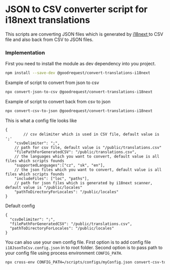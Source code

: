 # JSON to CSV converter script for i18next translations #

This scripts are converting JSON files which is generated by  [ i18next ](https://www.npmjs.com/package/i18next)
to CSV file and also back from CSV to JSON files.

### Implementation ###

First you need to install the module as dev dependency into you project.
```sh
npm install --save-dev @goodrequest/convert-translations-i18next
```

Example of script to convert from json to csv
```sh
npx convert-json-to-csv @goodrequest/convert-translations-i18next
```
Example of script to convert back from csv to json
```sh
npx convert-csv-to-json @goodrequest/convert-translations-i18next
```
This is what a config file looks like
```
{
        // csv delimiter which is used in CSV file, default value is ';'
	"csvDelimiter": ";",
	// path for csv file, default value is "/public/translations.csv"
	"filePathForGeneratedCSV": "/public/translations.csv",
	// the languages which you want to convert, default value is all files which scripts founds
	"supportedLanguages":["cz", "sk", "en"],
	// the json files which you want to convert, default value is all files which scripts founds
	"includeFiles": ["loc", "paths"],
	// path for json files which is generated by i18next scanner, default value is "/public/locales"
	"pathToDirectoryForLocales": "/public/locales"
}
```
Default config
```
{
  "csvDelimiter": ";",
  "filePathForGeneratedCSV": "/public/translations.csv",
  "pathToDirectoryForLocales": "/public/locales"
}
```
You can also use your own config file. First option is to add config file `i18JsonToCsv.config.json` in to root folder.
Second option is to pass path to your config file using process environment `CONFIG_PATH`.
```sh
npx cross-env CONFIG_PATH=/scripts/configs/myConfig.json convert-csv-to-json GoodRequest/i18nextJsonToCsv
```